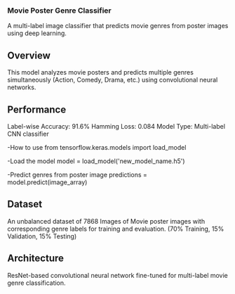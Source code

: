 ### Movie Poster Genre Classifier
A multi-label image classifier that predicts movie genres from poster images using deep learning.

## Overview
This model analyzes movie posters and predicts multiple genres simultaneously (Action, Comedy, Drama, etc.) using convolutional neural networks.

## Performance
Label-wise Accuracy: 91.6%
Hamming Loss: 0.084
Model Type: Multi-label CNN classifier

-How to use
from tensorflow.keras.models import load_model

-Load the model
model = load_model('new_model_name.h5')

-Predict genres from poster image
predictions = model.predict(image_array)

## Dataset
An unbalanced dataset of 7868 Images of Movie poster images with corresponding genre labels for training and evaluation.
(70% Training, 15% Validation, 15% Testing)

## Architecture
ResNet-based convolutional neural network fine-tuned for multi-label movie genre classification.
